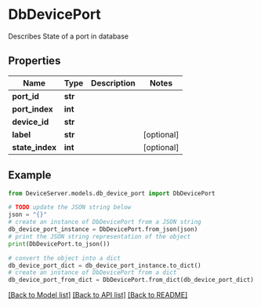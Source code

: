# DbDevicePort

Describes State of a port in database

## Properties

Name | Type | Description | Notes
------------ | ------------- | ------------- | -------------
**port_id** | **str** |  | 
**port_index** | **int** |  | 
**device_id** | **str** |  | 
**label** | **str** |  | [optional] 
**state_index** | **int** |  | [optional] 

## Example

```python
from DeviceServer.models.db_device_port import DbDevicePort

# TODO update the JSON string below
json = "{}"
# create an instance of DbDevicePort from a JSON string
db_device_port_instance = DbDevicePort.from_json(json)
# print the JSON string representation of the object
print(DbDevicePort.to_json())

# convert the object into a dict
db_device_port_dict = db_device_port_instance.to_dict()
# create an instance of DbDevicePort from a dict
db_device_port_from_dict = DbDevicePort.from_dict(db_device_port_dict)
```
[[Back to Model list]](../README.md#documentation-for-models) [[Back to API list]](../README.md#documentation-for-api-endpoints) [[Back to README]](../README.md)


